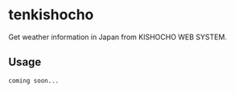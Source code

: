 # tenkishocho

Get weather information in Japan from KISHOCHO WEB SYSTEM.

## Usage
```
coming soon...
```
